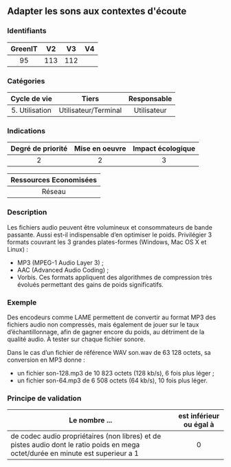 ## Adapter les sons aux contextes d'écoute

### Identifiants

| GreenIT |  V2  |  V3  |  V4  |
|:-------:|:----:|:----:|:----:|
|   95   | 113  | 112  |      |

### Catégories

| Cycle de vie |  Tiers  |  Responsable  |
|:---------:|:----:|:----:|
| 5. Utilisation | Utilisateur/Terminal | Utilisateur |

### Indications

| Degré de priorité |      Mise en oeuvre       |  Impact écologique    |
|:-------------------:|:-------------------------:|:---------------------:|
| 2 | 2 | 3 |

|Ressources Economisées                                      |
|:----------------------------------------------------------:|
| Réseau |

### Description

Les fichiers audio peuvent être volumineux et consommateurs de bande passante. Aussi est-il indispensable d’en optimiser le poids. Privilégier 3 formats couvrant les 3 grandes plates-formes (Windows, Mac OS X et Linux) :
 - MP3 (MPEG-1 Audio Layer 3) ;
 - AAC (Advanced Audio Coding) ;
 - Vorbis.
Ces formats appliquent des algorithmes de compression très évolués permettant des gains de poids significatifs.

### Exemple

Des encodeurs comme LAME permettent de convertir au format MP3 des fichiers audio non compressés, mais également de jouer sur le taux d’échantillonnage, afin de gagner encore du poids, au détriment de la qualité audio. À tester sur chaque fichier sonore.

Dans le cas d’un fichier de référence WAV son.wav de 63 128 octets, sa conversion en MP3 donne :
 - un fichier son-128.mp3 de 10 823 octets (128 kb/s), 6 fois plus léger ;
 - un fichier son-64.mp3 de 6 508 octets (64 kb/s), 10 fois plus léger.

### Principe de validation

| Le nombre ...     | est inférieur ou égal à   |  
|-------------------|:-------------------------:|
| de codec audio propriétaires (non libres) et de pistes audio dont le ratio poids en mega octet/durée en minute est superieur a 1  | 0  |
